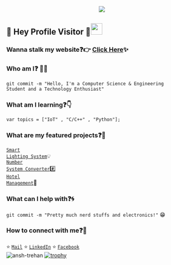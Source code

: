 <p align="center">
  <img src="https://github.com/anshtrehan/anshtrehan/blob/master/readme.gif">
</p>
 
## :rainbow: Hey Profile Visitor :eyes:<img src="https://raw.githubusercontent.com/iampavangandhi/iampavangandhi/master/gifs/Hi.gif" width="30px">

### Wanna stalk my website:question::point_right: [Click Here](https://anshtrehan.github.io/):sparkles:

### Who am I:question: :technologist:
<code>git commit -m "Hello, I'm a Computer Science & Engineering Student and a Technology Enthusiast"</code>
  
### What am I learning:question::point_down:	
<code>var topics = ["IoT" , "C/C++" , "Python"];</code>

### What are my featured projects:question::rocket:
<code>[Smart Lighting System](https://github.com/anshtrehan/Smart-Lighting-System)</code>:bulb:     
<code>[Number System Converter](https://github.com/anshtrehan/Number-System-Converter)</code>:hash:  
<code>[Hotel Management](https://github.com/anshtrehan/Hotel-Management-System)</code>:hotel:     

### What can I help with:question::cyclone:
<code>git commit -m "Pretty much nerd stuffs and electronics!"</code> :grin:

### How to connect with me:question::email:
:star: <code>[Mail](mailto:anshtrehan@gmail.com)</code>
:star: <code>[LinkedIn](https://www.linkedin.com/in/ansh-trehan/)</code>
:star: <code>[Facebook](https://www.facebook.com/AnshTrehan011)</code><br>
<img  src="https://github-readme-stats.vercel.app/api/top-langs/?username=ansh-trehan&layout=compact&theme=buefy&hide_border=true" alt="ansh-trehan" />
[![trophy](https://github-profile-trophy.vercel.app/?username=ansh-trehan)](https://github.com/ryo-ma/github-profile-trophy)
